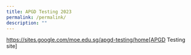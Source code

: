 ```yaml
---
title: APGD Testing 2023
permalink: /permalink/
description: ""
---
```

https://sites.google.com/moe.edu.sg/apgd-testing/home[APGD Testing site]
